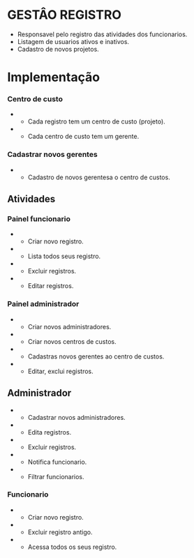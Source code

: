 # GESTÂO REGISTRO
- Responsavel pelo registro das atividades dos funcionarios.
- Listagem de usuarios ativos e inativos.
- Cadastro de novos projetos.



# Implementação
### Centro de custo
+ + Cada registro tem um centro de custo (projeto).
+ + Cada centro de custo tem um gerente.

### Cadastrar novos gerentes
+ + Cadastro de novos gerentesa o centro de custos.


## Atividades

### Painel funcionario
+ + Criar novo registro.
+ + Lista todos seus registro.
+ + Excluir registros.
+ + Editar registros.

### Painel administrador
+ + Criar novos administradores.
+ + Criar novos centros de custos.
+ + Cadastras novos gerentes ao centro de custos.
+ + Editar, exclui registros.

## Administrador
+ + Cadastrar novos administradores.
+ + Edita registros.
+ + Excluir registros.
+ + Notifica funcionario.
+ + Filtrar funcionarios.


### Funcionario
+ + Criar novo registro.
+ + Excluir registro antigo.
+ + Acessa todos os seus registro.
